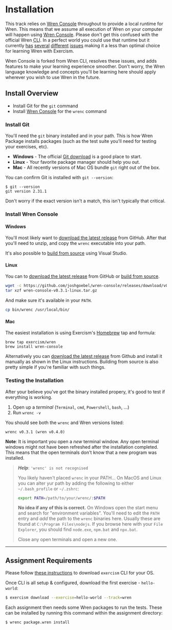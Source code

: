 # Installation

This track relies on [Wren Console][wren-console] throughout to provide a local runtime for Wren. This means that we assume all execution of Wren on your
computer will happen using [Wren Console][wren-console].  Please don't get this confused with the official Wren <abbr title="Command Line Interface">CLI</abbr>.  In a perfect world you could use that runtime but it currently [has](https://github.com/wren-lang/wren-cli/pull/74) [several](https://github.com/wren-lang/wren/pull/1006) [different](https://github.com/wren-lang/wren-cli/issues/108) [issues](https://github.com/wren-lang/wren-cli/pull/105) making it a less than optimal choice for learning Wren with Exercism.

Wren Console is forked from Wren CLI, resolves these issues, and adds features to make your learning experience smoother.  Don't worry, the Wren language knowledge and concepts you'll be learning here should apply wherever you wish to use Wren in the future.

## Install Overview

- Install Git for the `git` command
- Install [Wren Console][wren-console] for the `wrenc` command

### Install Git

You'll need the `git` binary installed and in your path.  This is how Wren Package installs packages (such as the test suite you'll need for testing your exercises, etc).

- **Windows** - The official [Git download](https://git-scm.com/download/win) is a good place to start.
-  **Linux** - Your favorite package manager should help you out.
- **Mac** - All recently versions of Mac OS bundle `git` right out of the box.

You can confirm Git is installed with `git --version`:

```
$ git --version
git version 2.31.1
```

Don't worry if the exact version isn't a match, this isn't typically that critical.


### Install Wren Console

#### Windows

You'll most likely want to [download the latest release][releases] from GitHub.  After that you'll need to unzip, and copy the `wrenc` executable into your path.

It's also possible to [build from source][build-from-source] using Visual Studio.

#### Linux

You can to [download the latest release][releases] from GitHub or [build from source][build-from-source].

```sh
wget -c https://github.com/joshgoebel/wren-console/releases/download/v0.3.1/wren-console-v0.3.1-linux.tar.gz
tar xzf wren-console-v0.3.1-linux.tar.gz
```

And make sure it's available in your `PATH`.

```sh
cp bin/wrenc /usr/local/bin/
```


#### Mac

The easiest installation is using Exercism's [Homebrew][homebrew] tap and formula:

```
brew tap exercism/wren
brew install wren-console
```

Alternatively you can [download the latest release][releases] from Github and
install it manually as shown in the Linux instructions.  Building from source is also pretty simple if you're  familiar with such things.

### Testing the Installation

After your believe you've got the binary installed propery, it's good to test if everything is working.

1. Open up a _terminal_ (`Terminal`, `cmd`, `Powershell`, `bash`, ...)
2. Run `wrenc -v`

You should see both the `wrenc` and Wren versions listed:

```
wrenc v0.3.1 (wren v0.4.0)
```

**Note**: It is important you open a _new_ terminal window. Any open terminal
windows might not have been refreshed after the installation completed. This
means that the open terminals don't know that a new program was installed.

> _**Help**_: `'wrenc' is not recognised`
>
> You likely haven't placed `wrenc` in your PATH... On MacOS and Linux you can alter yur path by adding the following to either
> `~/.bash_profile` or `~/.zshrc`:
>
> ```bash
> export PATH=/path/to/your/wrenc/:$PATH
> ```
> **No idea if any of this is correct.**
> On Windows open the start menu and search for "environment variables". You'll
> need to edit the `PATH` entry and _add_ the path to the `wrenc` binaries here.
> Usually these are found at `C:\Program Files\nodejs`. If you browse here with
> your `File Explorer`, you should find `node.exe`, `npm.bat` and `npx.bat`.
>
> Close any open terminals and open a new one.

---

## Assignment Requirements

Please follow [these instructions][cli-walkthrough] to download `exercism` CLI for your OS.

Once CLI is all setup & configured, download the first exercise - `hello-world`:

```bash
$ exercism download --exercise=hello-world --track=wren
```

Each assignment then needs some Wren packages to run the tests. These can be installed
by running this command within the assignment directory:

```bash
$ wrenc package.wren install
```


[homebrew]: https://brew.sh
[releases]: https://github.com/joshgoebel/wren-console/releases
[wren-console]: https://github.com/joshgoebel/wren-console
[wren-package]: https://github.com/joshgoebel/wren-package
[wren-cli]: https://github.com/wren-lang/wren-cli
[build-from-source]: https://github.com/joshgoebel/wren-console#to-build-wren-console
[cli-walkthrough]: https://exercism.io/cli-walkthrough
